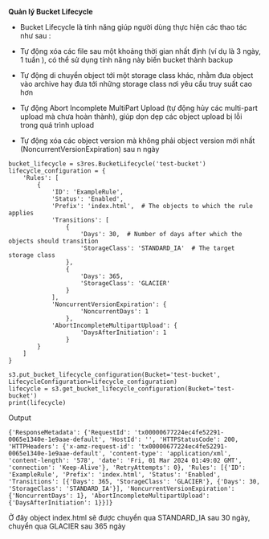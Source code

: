 **Quản lý Bucket Lifecycle**  

- Bucket Lifecycle là tính năng giúp người dùng thực hiện các thao tác như sau :

- Tự động xóa các file sau một khoảng thời gian nhất định (ví dụ là 3 ngày, 1 tuần ), có thể sử dụng tính năng này biến bucket thành backup

- Tự động di chuyển object tới một storage class khác, nhằm đưa object vào archive hay đưa tới những storage class nơi yêu cầu truy suất cao hơn

- Tự động Abort Incomplete MultiPart Upload (tự động hủy các multi-part upload mà chưa hoàn thành), giúp dọn dẹp các object upload bị lỗi trong quá trình upload

- Tự động xóa các object version mà không phải object version mới nhất (NoncurrentVersionExpiration) sau n ngày

```
bucket_lifecycle = s3res.BucketLifecycle('test-bucket')
lifecycle_configuration = {
    'Rules': [
        {
            'ID': 'ExampleRule',
            'Status': 'Enabled',
            'Prefix': 'index.html',  # The objects to which the rule applies
            'Transitions': [
                {
                    'Days': 30,  # Number of days after which the objects should transition
                    'StorageClass': 'STANDARD_IA'  # The target storage class
                },
                {
                    'Days': 365,
                    'StorageClass': 'GLACIER'
                }
            ],
            'NoncurrentVersionExpiration': {
                    'NoncurrentDays': 1
                },
            'AbortIncompleteMultipartUpload': {
                    'DaysAfterInitiation': 1
                }
        }
    ]
}

s3.put_bucket_lifecycle_configuration(Bucket='test-bucket', LifecycleConfiguration=lifecycle_configuration)
lifecycle = s3.get_bucket_lifecycle_configuration(Bucket='test-bucket')
print(lifecycle)
```
Output
```
{'ResponseMetadata': {'RequestId': 'tx00000677224ec4fe52291-0065e1340e-1e9aae-default', 'HostId': '', 'HTTPStatusCode': 200, 'HTTPHeaders': {'x-amz-request-id': 'tx00000677224ec4fe52291-0065e1340e-1e9aae-default', 'content-type': 'application/xml', 'content-length': '578', 'date': 'Fri, 01 Mar 2024 01:49:02 GMT', 'connection': 'Keep-Alive'}, 'RetryAttempts': 0}, 'Rules': [{'ID': 'ExampleRule', 'Prefix': 'index.html', 'Status': 'Enabled', 'Transitions': [{'Days': 365, 'StorageClass': 'GLACIER'}, {'Days': 30, 'StorageClass': 'STANDARD_IA'}], 'NoncurrentVersionExpiration': {'NoncurrentDays': 1}, 'AbortIncompleteMultipartUpload': {'DaysAfterInitiation': 1}}]}
```


Ở đây object index.html sẽ được chuyển qua STANDARD_IA sau 30 ngày, chuyển qua GLACIER sau 365 ngày
